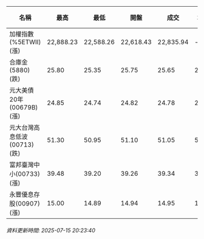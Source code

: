 | 名稱 | 最高 | 最低 | 開盤 | 成交 | 均價 | 成交金額(億) | 昨收 | 漲跌幅 | 漲跌 | 總量 | 昨量 | 振幅 |
| -------- | -------- | -------- | -------- |-------- | -------- | -------- |-------- |-------- |-------- | -------- | -------- |-------- |
|加權指數(%5ETWII) (漲)|22,888.23|22,588.26|22,618.43|22,835.94|-|3,104.33|22,614.97|0.98%|220.97|5,386,959|0|1.33%|
|合庫金(5880) (跌)|25.80|25.35|25.75|25.65|25.61|2.32|25.75|0.39%|0.10|9,044|9,678|1.75%|
|元大美債20年(00679B) (漲)|24.85|24.74|24.82|24.78|24.79|7.65|24.76|0.08%|0.02|30,852|29,360|0.44%|
|元大台灣高息低波(00713) (跌)|51.30|50.95|51.10|51.05|51.10|4.63|51.10|0.10%|0.05|9,069|6,213|0.68%|
|富邦臺灣中小(00733) (漲)|39.48|39.20|39.26|39.34|39.36|0.229|39.12|0.56%|0.22|583|215|0.72%|
|永豐優息存股(00907) (漲)|15.00|14.89|14.94|14.95|14.95|0.152|14.92|0.20%|0.03|1,016|889|0.74%|
###### 資料更新時間: 2025-07-15 20:23:40